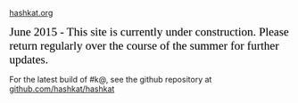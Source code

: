 [hashkat.org](http://hashkat.org)

<span style="color:black; font-family:Georgia; font-size:1.5em;">June 2015 - This site is currently under construction. Please return regularly over the course of the summer for further updates. </span>

For the latest build of #k@, see the github repository at [github.com/hashkat/hashkat](https://github.com/hashkat/hashkat)
